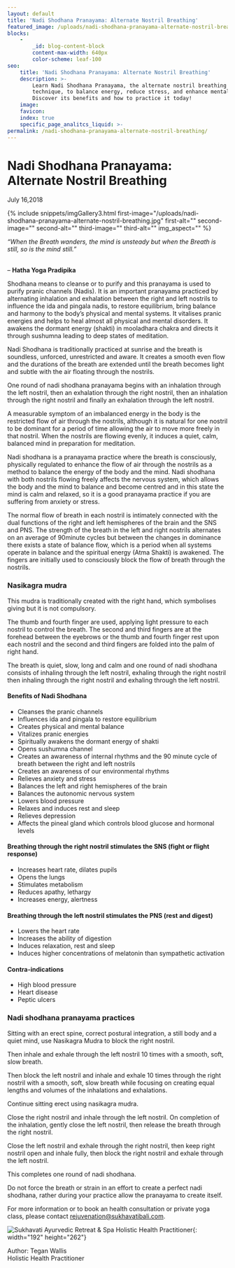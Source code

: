 ```yaml
---
layout: default
title: 'Nadi Shodhana Pranayama: Alternate Nostril Breathing'
featured_image: /uploads/nadi-shodhana-pranayama-alternate-nostril-breathing.jpg
blocks:
    -
        _id: blog-content-block
        content-max-width: 640px
        color-scheme: leaf-100
seo:
    title: 'Nadi Shodhana Pranayama: Alternate Nostril Breathing'
    description: >-
        Learn Nadi Shodhana Pranayama, the alternate nostril breathing
        technique, to balance energy, reduce stress, and enhance mental clarity.
        Discover its benefits and how to practice it today!
    image:
    favicon:
    index: true
    specific_page_analitcs_liquid: >-
permalink: /nadi-shodhana-pranayama-alternate-nostril-breathing/
---
```

# Nadi Shodhana Pranayama: Alternate Nostril Breathing

July 16,2018

{% include snippets/imgGallery3.html first-image="/uploads/nadi-shodhana-pranayama-alternate-nostril-breathing.jpg" first-alt="" second-image="" second-alt="" third-image="" third-alt="" img_aspect="" %}

*“When the Breath wanders, the mind is unsteady but when the Breath is still, so is the mind still.”*

<br>– **Hatha Yoga Pradipika**

Shodhana means to cleanse or to purify and this pranayama is used to purify pranic channels (Nadis). It is an important pranayama practiced by alternating inhalation and exhalation between the right and left nostrils to influence the ida and pingala nadis, to restore equilibrium, bring balance and harmony to the body’s physical and mental systems. It vitalises pranic energies and helps to heal almost all physical and mental disorders. It awakens the dormant energy (shakti) in mooladhara chakra and directs it through sushumna leading to deep states of meditation.

Nadi Shodhana is traditionally practiced at sunrise and the breath is soundless, unforced, unrestricted and aware. It creates a smooth even flow and the durations of the breath are extended until the breath becomes light and subtle with the air floating through the nostrils.

One round of nadi shodhana pranayama begins with an inhalation through the left nostril, then an exhalation through the right nostril, then an inhalation through the right nostril and finally an exhalation through the left nostril.

A measurable symptom of an imbalanced energy in the body is the restricted flow of air through the nostrils, although it is natural for one nostril to be dominant for a period of time allowing the air to move more freely in that nostril. When the nostrils are flowing evenly, it induces a quiet, calm, balanced mind in preparation for meditation.

Nadi shodhana is a pranayama practice where the breath is consciously, physically regulated to enhance the flow of air through the nostrils as a method to balance the energy of the body and the mind. Nadi shodhana with both nostrils flowing freely affects the nervous system, which allows the body and the mind to balance and become centred and in this state the mind is calm and relaxed, so it is a good pranayama practice if you are suffering from anxiety or stress.

The normal flow of breath in each nostril is intimately connected with the dual functions of the right and left hemispheres of the brain and the SNS and PNS. The strength of the breath in the left and right nostrils alternates on an average of 90minute cycles but between the changes in dominance there exists a state of balance flow, which is a period when all systems operate in balance and the spiritual energy (Atma Shakti) is awakened. The fingers are initially used to consciously block the flow of breath through the nostrils.

### Nasikagra mudra

This mudra is traditionally created with the right hand, which symbolises giving but it is not compulsory.

The thumb and fourth finger are used, applying light pressure to each nostril to control the breath. The second and third fingers are at the forehead between the eyebrows or the thumb and fourth finger rest upon each nostril and the second and third fingers are folded into the palm of right hand.

The breath is quiet, slow, long and calm and one round of nadi shodhana consists of inhaling through the left nostril, exhaling through the right nostril then inhaling through the right nostril and exhaling through the left nostril.

#### Benefits of Nadi Shodhana

* Cleanses the pranic channels
* Influences ida and pingala to restore equilibrium
* Creates physical and mental balance
* Vitalizes pranic energies
* Spiritually awakens the dormant energy of shakti
* Opens sushumna channel
* Creates an awareness of internal rhythms and the 90 minute cycle of breath between the right and left nostrils
* Creates an awareness of our environmental rhythms
* Relieves anxiety and stress
* Balances the left and right hemispheres of the brain
* Balances the autonomic nervous system
* Lowers blood pressure
* Relaxes and induces rest and sleep
* Relieves depression
* Affects the pineal gland which controls blood glucose and hormonal levels

#### Breathing through the right nostril stimulates the SNS (fight or flight response)

* Increases heart rate, dilates pupils
* Opens the lungs
* Stimulates metabolism
* Reduces apathy, lethargy
* Increases energy, alertness

#### Breathing through the left nostril stimulates the PNS (rest and digest)

* Lowers the heart rate
* Increases the ability of digestion
* Induces relaxation, rest and sleep
* Induces higher concentrations of melatonin than sympathetic activation

#### Contra-indications

* High blood pressure
* Heart disease
* Peptic ulcers

### Nadi shodhana pranayama practices

Sitting with an erect spine, correct postural integration, a still body and a quiet mind, use Nasikagra Mudra to block the right nostril.

Then inhale and exhale through the left nostril 10 times with a smooth, soft, slow breath.

Then block the left nostril and inhale and exhale 10 times through the right nostril with a smooth, soft, slow breath while focusing on creating equal lengths and volumes of the inhalations and exhalations.

Continue sitting erect using nasikagra mudra.

Close the right nostril and inhale through the left nostril. On completion of the inhalation, gently close the left nostril, then release the breath through the right nostril.

Close the left nostril and exhale through the right nostril, then keep right nostril open and inhale fully, then block the right nostril and exhale through the left nostril.

This completes one round of nadi shodhana.

Do not force the breath or strain in an effort to create a perfect nadi shodhana, rather during your practice allow the pranayama to create itself.

For more information or to book an health consultation or private yoga class, please contact [rejuvenation@sukhavatibali.com](mailto:rejuvenation@sukhavatibali.com).

![Sukhavati Ayurvedic Retreat &amp; Spa Holistic Health Practitioner](https://www.sukhavatibali.com/wp-content/uploads/2018/10/tegan-final2-2-1500357848-medium.jpg){: width="192" height="262"}

Author: Tegan Wallis<br>Holistic Health Practitioner